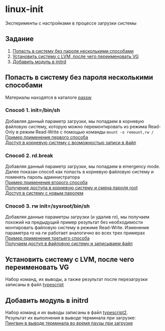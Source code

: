 # linux-init
Эксперименты с настройками в процессе загрузки системы

## Задание
1. [Попасть в систему без пароля несколькими способами](#попасть-в-систему-без-пароля-несколькими-способами)
1. [Установить систему с LVM, после чего переименовать VG](#установить-систему-с-lvm-после-чего-переименовать-vg)
1. [Добавить модуль в initrd](#добавить-модуль-в-initrd)

## Попасть в систему без пароля несколькими способами
Материалы находятся в каталоге [passw](passw)
### Способ 1. init=/bin/sh
Добавляя данный параметр загрузки, мы попадаем в корневую файловую систему, которую можно перемонтировать из режима Read-Only в режим Read-Write с помощью команды `mount -o remount,rw /`\
[Пример применения первого способа](/passw/img1.png)\
[Доступ в корневую систему с возможностью записи в файл](/passw/img2.png)
### Способ 2. rd.break
Добавляя данный параметр загрузки, мы попадаем в emergency mode. Далее показан способ как попасть в корневую файловую систему и поменять пароль администратора\
[Пример применения второго способа](/passw/img3.png)\
[Получение доступа в корневую систему и смена пароля root](/passw/img4.png)\
[Доступ в систему с новым паролем](/passw/img5.png)
### Способ 3. rw init=/sysroot/bin/sh
Добавляя данные параметры загрузки (и удалив *ro*), мы получаем похожий на предыдущий пример результат без необходимости монтировать файловую систему в режиме Read-Write. Изменение параметра *ro* на *rw* работает аналогично во всех трех примерах\
[Пример применения третьего способа](/passw/img6.png)\
[Получаем доступ в файловую систему и записываем файл](/passw/img7.png)
## Установить систему с LVM, после чего переименовать VG
Набор команд, их выводы, а также результат после перезагрузки записаны в файл [typescript](typescript)
## Добавить модуль в initrd
Набор команд и их выводы записаны в файл [typescript2](typescript2).\
Результат их выполнения в выводе терминала при загрузке:\
[Пингвин в выводе терминала во время паузы при загрузке](/passw/img8.png)